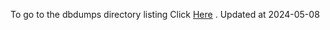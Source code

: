 To go to the dbdumps directory listing Click [Here](https://ipfs.io/ipfs/bafkreieuf7x7eerf3t6a4wwxbel6bhd66i66dpmrqfyl767tj46n3zir4a) . Updated at 2024-05-08